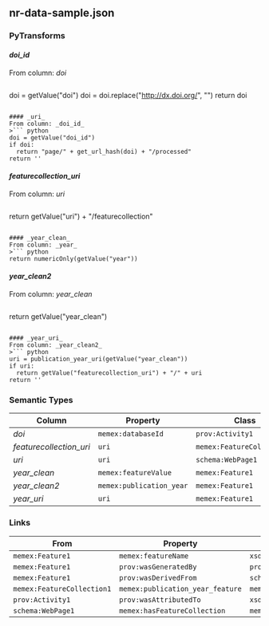## nr-data-sample.json

### PyTransforms
#### _doi_id_
From column: _doi_
>``` python
doi = getValue("doi")
doi = doi.replace("http://dx.doi.org/", "")
return doi
```

#### _uri_
From column: _doi_id_
>``` python
doi = getValue("doi_id")
if doi:
  return "page/" + get_url_hash(doi) + "/processed"
return ''
```

#### _featurecollection_uri_
From column: _uri_
>``` python
return getValue("uri") + "/featurecollection"
```

#### _year_clean_
From column: _year_
>``` python
return numericOnly(getValue("year"))
```

#### _year_clean2_
From column: _year_clean_
>``` python
return getValue("year_clean")
```

#### _year_uri_
From column: _year_clean2_
>``` python
uri = publication_year_uri(getValue("year_clean"))
if uri:
  return getValue("featurecollection_uri") + "/" + uri
return ''
```


### Semantic Types
| Column | Property | Class |
|  ----- | -------- | ----- |
| _doi_ | `memex:databaseId` | `prov:Activity1`|
| _featurecollection_uri_ | `uri` | `memex:FeatureCollection1`|
| _uri_ | `uri` | `schema:WebPage1`|
| _year_clean_ | `memex:featureValue` | `memex:Feature1`|
| _year_clean2_ | `memex:publication_year` | `memex:Feature1`|
| _year_uri_ | `uri` | `memex:Feature1`|


### Links
| From | Property | To |
|  --- | -------- | ---|
| `memex:Feature1` | `memex:featureName` | `xsd:publication_year`|
| `memex:Feature1` | `prov:wasGeneratedBy` | `prov:Activity1`|
| `memex:Feature1` | `prov:wasDerivedFrom` | `schema:WebPage1`|
| `memex:FeatureCollection1` | `memex:publication_year_feature` | `memex:Feature1`|
| `prov:Activity1` | `prov:wasAttributedTo` | `xsd:http://dig.isi.edu/mrs/data/software/nr/version/0.1`|
| `schema:WebPage1` | `memex:hasFeatureCollection` | `memex:FeatureCollection1`|
